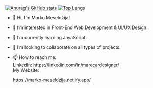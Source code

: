[![Anurag's GitHub stats](https://github-readme-stats.vercel.app/api?username=markom01&hide=stars,prs,issues,contribs)](https://github.com/anuraghazra/github-readme-stats)
[![Top Langs](https://github-readme-stats.vercel.app/api/top-langs/?username=markom01&layout=compact)](https://github.com/anuraghazra/github-readme-stats)
- 👋 Hi, I’m Marko Meseldžija!
- 👀 I’m interested in Front-End Web Development & UI/UX Design.
- 🌱 I’m currently learning JavaScript.
- 💞️ I’m looking to collaborate on all types of projects.
- 📫 How to reach me:  
  LinkedIn: https://linkedin.com/in/marecardesigner/  
  My Website: 
  
  https://marko-meseldzija.netlify.app/ 

<!---
markom01/markom01 is a ✨ special ✨ repository because its `README.md` (this file) appears on your GitHub profile.
You can click the Preview link to take a look at your changes.
--->

